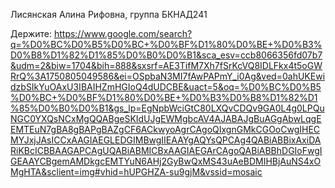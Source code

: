 Лисянская Алина Рифовна, 
группа БКНАД241

Держите: https://www.google.com/search?q=%D0%BC%D0%B5%D0%BC+%D0%BF%D1%80%D0%BE+%D0%B3%D0%B8%D1%82%D1%85%D0%B0%D0%B1&sca_esv=ccb8066356fd07b7&udm=2&biw=1704&bih=888&sxsrf=AE3TifM7Xh7fSrKcVQ8IDLFkx4t5oGWRrQ%3A1750805049586&ei=OSpbaN3MI7fAwPAPmY_i0Ag&ved=0ahUKEwidzbSIkYuOAxU3IBAIHZmHGIoQ4dUDCBE&uact=5&oq=%D0%BC%D0%B5%D0%BC+%D0%BF%D1%80%D0%BE+%D0%B3%D0%B8%D1%82%D1%85%D0%B0%D0%B1&gs_lp=EgNpbWciGtC80LXQvCDQv9GA0L4g0LPQuNGC0YXQsNCxMgQQABgeSKIdUJgEWMgbcAV4AJABAJgBuAGgAbwLqgEEMTEuN7gBA8gBAPgBAZgCF6ACkwyoAgrCAgoQIxgnGMkCGOoCwgIHECMYJxjJAsICCxAAGIAEGLEDGIMBwgIIEAAYgAQYsQPCAg4QABiABBixAxiDARiKBcICBBAAGAPCAgUQABiABMICBxAAGIAEGArCAgoQABiABBhDGIoFwgIGEAAYCBgemAMDkgcEMTYuN6AHj2GyBwQxMS43uAeBDMIHBjAuNS4xOMgHTA&sclient=img#vhid=hUPGHZA-su9gjM&vssid=mosaic
